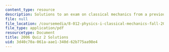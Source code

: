 ```yaml
---
content_type: resource
description: Solutions to an exam on classical mechanics from a previous semester.
file: null
file_location: /coursemedia/8-012-physics-i-classical-mechanics-fall-2008/3d40c70a061aaae1340d62b775aa98e4_quiz3_pract_sol.pdf
file_type: application/pdf
resourcetype: Document
title: 2006 Quiz 2 Solutions
uid: 3d40c70a-061a-aae1-340d-62b775aa98e4
---
```

